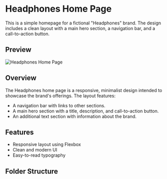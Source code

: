 # Headphones Home Page

This is a simple homepage for a fictional "Headphones" brand. The design includes a clean layout with a main hero section, a navigation bar, and a call-to-action button.

## Preview
![Headphones Home Page](/images/home.png) 

## Overview
The Headphones home page is a responsive, minimalist design intended to showcase the brand's offerings. The layout features:
- A navigation bar with links to other sections.
- A main hero section with a title, description, and call-to-action button.
- An additional text section with information about the brand.

## Features
- Responsive layout using Flexbox
- Clean and modern UI
- Easy-to-read typography

## Folder Structure

